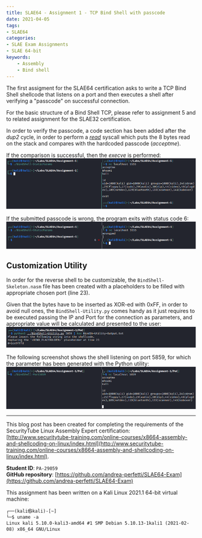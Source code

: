 ```yaml
---
title: SLAE64 - Assignment 1 - TCP Bind Shell with passcode
date: 2021-04-05
tags:
- SLAE64
categories:
- SLAE Exam Assignments
- SLAE 64-bit
keywords:
    - Assembly
    - Bind shell
---
```

The first assigment for the SLAE64 certification asks to write a TCP Bind Shell shellcode that listens on a port and then executes a shell after verifying a "passcode" on successful connection. 
<!--more-->
For the basic structure of a Bind Shell TCP, please refer to assignment 5 and to related assignment for the SLAE32 certification.

In order to verify the passcode, a code section has been added after the _dup2_ cycle, in order to perform a [_read_](https://man7.org/linux/man-pages/man2/read.2.html) syscall which puts the 8 bytes read on the stack and compares with the hardcoded passcode (_acceptme_).

If the comparison is successful, then the _execve_ is performed:
![Bind TCP - Example with successful connection and passcode](/writeups/img/1-bindtcp-correctpwd.png)

If the submitted passcode is wrong, the program exits with status code 6:
![Reverse TCP - Example with wrong passcode submitted](/writeups/img/1-bindtcp-wrongpwd.png)

## Customization Utility
In order for the reverse shell to be customizable, the `BindShell-Skeleton.nasm` file has been created with a placeholders to be filled with appropriate chosen port (line 23).

Given that the bytes have to be inserted as XOR-ed with 0xFF, in order to avoid null ones, the `BindShell-Utility.py` comes handy as it just requires to be executed passing the IP and Port for the connection as parameters, and appropriate value will be calculated and presented to the user:
![Bind TCP - Python utility](/writeups/img/1-bindtcp-utility.png)

The following screenshot shows the shell listening on port 5859, for which the parameter has been generated with the Python utility:
![Bind TCP - PoC of the Python utility on port 5859](/writeups/img/1-bindtcp-utility-poc.png)


<!-- SLAE64 Disclaimer -->
_________________
This blog post has been created for completing the requirements of the SecurityTube Linux Assembly Expert certification: [http://www.securitytube-training.com/online-courses/x8664-assembly-and-shellcoding-on-linux/index.html](http://www.securitytube-training.com/online-courses/x8664-assembly-and-shellcoding-on-linux/index.html).

**Student ID**: `PA-29059`  
**GitHub repository**: [https://github.com/andrea-perfetti/SLAE64-Exam](https://github.com/andrea-perfetti/SLAE64-Exam)



This assignment has been written on a Kali Linux 2021.1 64-bit virtual machine:
```
┌──(kali㉿kali)-[~]
└─$ uname -a
Linux kali 5.10.0-kali3-amd64 #1 SMP Debian 5.10.13-1kali1 (2021-02-08) x86_64 GNU/Linux
```